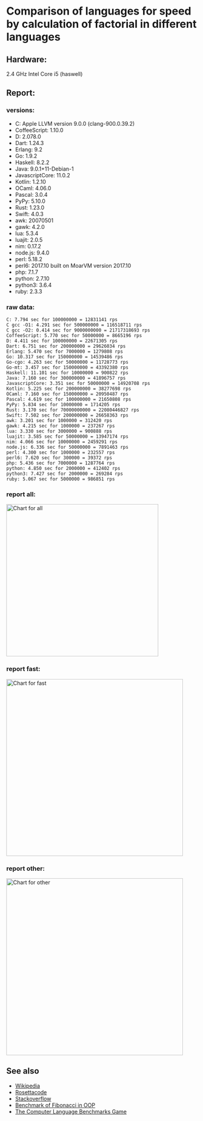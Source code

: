 Comparison of languages for speed by calculation of factorial in different languages
====================================================================================

Hardware:
---------
2.4 GHz Intel Core i5 (haswell)

Report:
-------
### versions:

  * C: Apple LLVM version 9.0.0 (clang-900.0.39.2)
  * CoffeeScript: 1.10.0
  * D: 2.078.0
  * Dart: 1.24.3
  * Erlang: 9.2
  * Go: 1.9.2
  * Haskell: 8.2.2
  * Java: 9.0.1+11-Debian-1
  * JavascriptCore: 11.0.2
  * Kotlin: 1.2.10
  * OCaml: 4.06.0
  * Pascal: 3.0.4
  * PyPy: 5.10.0
  * Rust: 1.23.0
  * Swift: 4.0.3
  * awk: 20070501
  * gawk: 4.2.0
  * lua: 5.3.4
  * luajit: 2.0.5
  * nim: 0.17.2
  * node.js: 9.4.0
  * perl: 5.18.2
  * perl6: 2017.10 built on MoarVM version 2017.10
  * php: 7.1.7
  * python: 2.7.10
  * python3: 3.6.4
  * ruby: 2.3.3


### raw data:

    C: 7.794 sec for 100000000 = 12831141 rps
    C gcc -O1: 4.291 sec for 500000000 = 116518711 rps
    C gcc -O2: 0.414 sec for 9000000000 = 21717318693 rps
    CoffeeScript: 5.770 sec for 50000000 = 8665196 rps
    D: 4.411 sec for 100000000 = 22671305 rps
    Dart: 6.751 sec for 200000000 = 29626034 rps
    Erlang: 5.470 sec for 7000000 = 1279808 rps
    Go: 10.317 sec for 150000000 = 14539486 rps
    Go-cgo: 4.263 sec for 50000000 = 11728773 rps
    Go-mt: 3.457 sec for 150000000 = 43392380 rps
    Haskell: 11.101 sec for 10000000 = 900822 rps
    Java: 7.160 sec for 300000000 = 41896757 rps
    JavascriptCore: 3.351 sec for 50000000 = 14920708 rps
    Kotlin: 5.225 sec for 200000000 = 38277698 rps
    OCaml: 7.160 sec for 150000000 = 20950487 rps
    Pascal: 4.619 sec for 100000000 = 21650808 rps
    PyPy: 5.834 sec for 10000000 = 1714205 rps
    Rust: 3.170 sec for 70000000000 = 22080446827 rps
    Swift: 7.502 sec for 200000000 = 26658363 rps
    awk: 3.201 sec for 1000000 = 312420 rps
    gawk: 4.215 sec for 1000000 = 237267 rps
    lua: 3.330 sec for 3000000 = 900888 rps
    luajit: 3.585 sec for 50000000 = 13947174 rps
    nim: 4.066 sec for 10000000 = 2459291 rps
    node.js: 6.336 sec for 50000000 = 7891463 rps
    perl: 4.300 sec for 1000000 = 232557 rps
    perl6: 7.620 sec for 300000 = 39372 rps
    php: 5.436 sec for 7000000 = 1287764 rps
    python: 4.850 sec for 2000000 = 412402 rps
    python3: 7.427 sec for 2000000 = 269284 rps
    ruby: 5.067 sec for 5000000 = 986851 rps


### report all:

<img alt="Chart for all" width="401" src="https://chart.googleapis.com/chart?cht=bhs&chs=602x498&chd=t%3A116518710%2C43392380%2C41896757%2C38277698%2C29626034%2C26658363%2C22671305%2C21650807%2C20950487%2C14920708%2C14539485%2C13947173%2C12831141%2C11728772%2C8665196%2C7891463%2C2459290%2C1714204%2C1287764%2C1279807%2C986851%2C900888%2C900822%2C412402%2C312420%2C269284%2C237266%2C232556&chco=4d89f9&chbh=12&chds=0,116518710.819273&chxt=x,y,r&chxl=1%3A%7Cperl%7Cgawk%7Cpython3%7Cawk%7Cpython%7CHaskell%7Clua%7Cruby%7CErlang%7Cphp%7CPyPy%7Cnim%7Cnode.js%7CCoffeeScript%7CGo-cgo%7CC%7Cluajit%7CGo%7CJavascriptCore%7COCaml%7CPascal%7CD%7CSwift%7CDart%7CKotlin%7CJava%7CGo-mt%7CC%20gcc%20-O1%7C2%3A%7C232556%20rps%7C237266%20rps%7C269284%20rps%7C312420%20rps%7C412402%20rps%7C900822%20rps%7C900888%20rps%7C986851%20rps%7C1279807%20rps%7C1287764%20rps%7C1714204%20rps%7C2459290%20rps%7C7891463%20rps%7C8665196%20rps%7C11728772%20rps%7C12831141%20rps%7C13947173%20rps%7C14539485%20rps%7C14920708%20rps%7C20950487%20rps%7C21650807%20rps%7C22671305%20rps%7C26658363%20rps%7C29626034%20rps%7C38277698%20rps%7C41896757%20rps%7C43392380%20rps%7C116518710%20rps%7C0%3A%7C0%20%25%7C10%20%25%7C20%20%25%7C30%20%25%7C40%20%25%7C50%20%25%7C60%20%25%7C70%20%25%7C80%20%25%7C90%20%25%7C100%20%25">

### report fast:

<img alt="Chart for fast" width="466" src="https://chart.googleapis.com/chart?cht=bhs&chs=700x311&chd=t%3A116518710%2C43392380%2C41896757%2C38277698%2C29626034%2C26658363%2C22671305%2C21650807%2C20950487%2C14920708%2C14539485%2C13947173%2C12831141%2C11728772%2C8665196%2C7891463%2C2459290&chco=4d89f9&chbh=12&chds=0,116518710.819273&chxt=x,y,r&chxl=1%3A%7Cnim%7Cnode.js%7CCoffeeScript%7CGo-cgo%7CC%7Cluajit%7CGo%7CJavascriptCore%7COCaml%7CPascal%7CD%7CSwift%7CDart%7CKotlin%7CJava%7CGo-mt%7CC%20gcc%20-O1%7C2%3A%7C2459290%20rps%7C7891463%20rps%7C8665196%20rps%7C11728772%20rps%7C12831141%20rps%7C13947173%20rps%7C14539485%20rps%7C14920708%20rps%7C20950487%20rps%7C21650807%20rps%7C22671305%20rps%7C26658363%20rps%7C29626034%20rps%7C38277698%20rps%7C41896757%20rps%7C43392380%20rps%7C116518710%20rps%7C0%3A%7C0%20%25%7C10%20%25%7C20%20%25%7C30%20%25%7C40%20%25%7C50%20%25%7C60%20%25%7C70%20%25%7C80%20%25%7C90%20%25%7C100%20%25">

### report other:

<img alt="Chart for other" width="466" src="https://chart.googleapis.com/chart?cht=bhs&chs=700x209&chd=t%3A1714204%2C1287764%2C1279807%2C986851%2C900888%2C900822%2C412402%2C312420%2C269284%2C237266%2C232556&chco=4d89f9&chbh=12&chds=0,1714204.61771411&chxt=x,y,r&chxl=1%3A%7Cperl%7Cgawk%7Cpython3%7Cawk%7Cpython%7CHaskell%7Clua%7Cruby%7CErlang%7Cphp%7CPyPy%7C2%3A%7C232556%20rps%7C237266%20rps%7C269284%20rps%7C312420%20rps%7C412402%20rps%7C900822%20rps%7C900888%20rps%7C986851%20rps%7C1279807%20rps%7C1287764%20rps%7C1714204%20rps%7C0%3A%7C0%20%25%7C10%20%25%7C20%20%25%7C30%20%25%7C40%20%25%7C50%20%25%7C60%20%25%7C70%20%25%7C80%20%25%7C90%20%25%7C100%20%25">



See also
--------

  * [Wikipedia](http://en.wikipedia.org/wiki/Factorial)
  * [Rosettacode](http://rosettacode.org/wiki/Factorial)
  * [Stackoverflow](http://stackoverflow.com/questions/23930/factorial-algorithms-in-different-languages)
  * [Benchmark of Fibonacci in OOP](https://github.com/Balancer/benchmarks-fib-obj)
  * [The Computer Language Benchmarks Game](http://benchmarksgame.alioth.debian.org)
